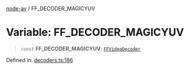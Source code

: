 [node-av](../globals.md) / FF\_DECODER\_MAGICYUV

# Variable: FF\_DECODER\_MAGICYUV

> `const` **FF\_DECODER\_MAGICYUV**: [`FFVideoDecoder`](../type-aliases/FFVideoDecoder.md)

Defined in: [decoders.ts:186](https://github.com/seydx/av/blob/f8631fc881b394300b1479f511d55cf1c370a87f/src/constants/decoders.ts#L186)
